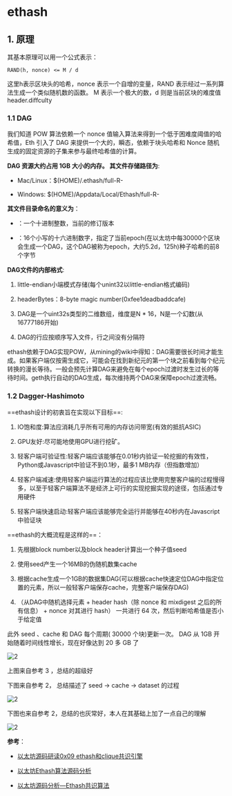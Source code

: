 # ethash

## 1. 原理

其基本原理可以用一个公式表示：

`RAND(h, nonce) <= M / d`

这里h表示区块头的哈希，nonce 表示一个自增的变量，RAND 表示经过一系列算法生成一个类似随机数的函数。
M 表示一个极大的数，d 则是当前区块的难度值 header.diffculty

### 1.1 DAG

我们知道 POW 算法依赖一个 nonce 值输入算法来得到一个低于困难度阈值的哈希值，Eth 引入了 DAG 来提供一个大的，瞬态，依赖于块头哈希和 Nonce 随机生成的固定资源的子集来参与最终哈希值的计算。

**DAG 资源大约占用 1GB 大小的内存。 其文件存储路径为**:

- Mac/Linux：$(HOME)/.ethash/full-R<REVISION>-<SEEDHASH>

- Windows: $(HOME)/Appdata/Local/Ethash/full-R<REVISION>-<SEEDHASH>

**其文件目录命名的意义为**：

- <REVISION>：一个十进制整数，当前的修订版本

- <SEEDHASH> ：16个小写的十六进制数字，指定了当前epoch(在以太坊中每30000个区块会生成一个DAG，这个DAG被称为epoch，大约5.2d，125h)种子哈希的前8个字节

**DAG文件的内部格式**:

1. little-endian小端模式存储(每个unint32以little-endian格式编码)

2. headerBytes：8-byte magic number(0xfee1deadbaddcafe)

3. DAG是一个uint32s类型的二维数组，维度是N * 16，N是一个幻数(从16777186开始)

4. DAG的行应按顺序写入文件，行之间没有分隔符

ethash依赖于DAG实现POW，从mining的wiki中得知：DAG需要很长时间才能生成。如果客户端仅按需生成它，可能会在找到新纪元的第一个块之前看到每个纪元转换的漫长等待。一般会预先计算DAG来避免在每个epoch过渡时发生过长的等待时间。geth执行自动的DAG生成，每次维持两个DAG来保障epoch过渡流畅。

### 1.2 Dagger-Hashimoto

==ethash设计的初衷旨在实现以下目标==:

1. IO饱和度:算法应消耗几乎所有可用的内存访问带宽(有效的抵抗ASIC)

2. GPU友好:尽可能地使用GPU进行挖矿。

3. 轻客户端可验证性:轻客户端应该能够在0.01秒内验证一轮挖掘的有效性，Python或Javascript中验证不到0.1秒，最多1 MB内存（但指数增加）

4. 轻客户端减速:使用轻客户端运行算法的过程应该比使用完整客户端的过程慢得多，以至于轻客户端算法不是经济上可行的实现挖掘实现的途径，包括通过专用硬件

5. 轻客户端快速启动:轻客户端应该能够完全运行并能够在40秒内在Javascript中验证块

==ethash的大概流程是这样的==：

1. 先根据block number以及block header计算出一个种子值seed

2. 使用seed产生一个16MB的伪随机数集cache

3. 根据cache生成一个1GB的数据集DAG(可以根据cache快速定位DAG中指定位置的元素，所以一般轻客户端保存cache，完整客户端保存DAG)

4. （从DAG中随机选择元素 + header hash（除 nonce 和 mixdigest 之后的所有信息） + nonce 对其进行 hash） 一共进行 64 次，然后判断哈希值是否小于给定值

此外 seed 、cache 和 DAG 每个周期( 30000 个块)更新一次。 DAG 从 1GB 开始随着时间线性增长，现在好像达到 20 多 GB 了

![2](http://ww1.sinaimg.cn/large/006alGmrly1g37scz8e1yj30lc0im753.jpg)

上图来自参考 3 ，总结的超级好

下图来自参考 2， 总结描述了 seed -> cache -> dataset 的过程

![2](http://ww1.sinaimg.cn/large/006alGmrly1g37sqm5v2tj30hl0dlq3g.jpg)

下图也来自参考 2，总结的也灰常好，本人在其基础上加了一点自己的理解

![2](http://ww1.sinaimg.cn/large/006alGmrly1g37t0jfomkj30lc0k2439.jpg)

**参考**：

- [以太坊源码研读0x09 ethash和clique共识引擎](https://www.jianshu.com/p/c7f9f92dbb29)

- [以太坊Ethash算法源码分析](https://blog.csdn.net/TurkeyCock/article/details/81364008)

- [以太坊源码分析—Ethash共识算法](https://blog.csdn.net/chenmo187J3X1/article/details/81041416)